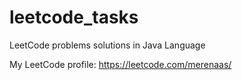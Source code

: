 # leetcode_tasks
LeetCode problems solutions in Java Language

My LeetCode profile:
https://leetcode.com/merenaas/
